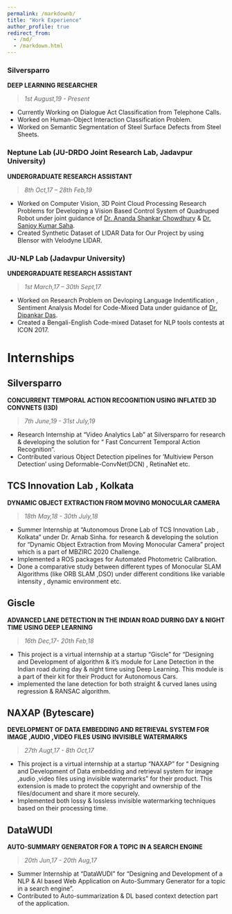 ```yaml
---
permalink: /markdownb/
title: "Work Experience"
author_profile: true
redirect_from: 
  - /md/
  - /markdown.html
---
```

### Silversparro
**DEEP LEARNING RESEARCHER**
> *1st August,19 - Present*

* Currently Working on Dialogue Act Classification from Telephone Calls.
* Worked on Human-Object Interaction Classification Problem.
* Worked on Semantic Segmentation of Steel Surface Defects from Steel Sheets.

### Neptune Lab (JU-DRDO Joint Research Lab, Jadavpur University)
**UNDERGRADUATE RESEARCH ASSISTANT**
> *8th Oct,17 – 28th Feb,19*

* Worked on Computer Vision, 3D Point Cloud Processing Research Problems for Developing a Vision Based Control System of Quadruped Robot under joint guidance of [Dr. Ananda Shankar Chowdhury](https://sites.google.com/site/anandachowdhury/) & [Dr. Sanjoy Kumar Saha](https://scholar.google.co.in/citations?user=yI6xE0YAAAAJ&hl=en).
* Created Synthetic Dataset of LIDAR Data for Our Project by using Blensor with Velodyne LIDAR.

### JU-NLP Lab (Jadavpur University)
**UNDERGRADUATE RESEARCH ASSISTANT**
> *1st March,17 – 30th Sept,17*

* Worked on Research Problem on Devloping Language Indentification , Sentiment Analysis Model for Code-Mixed Data under guidance of [Dr. Dipankar Das](http://www.dasdipankar.com/).
* Created a Bengali-English Code-mixed Dataset for NLP tools contests at ICON 2017.



# Internships

## Silversparro
**CONCURRENT TEMPORAL ACTION RECOGNITION USING INFLATED 3D CONVNETS (I3D)**
> *7th June,19 - 31st July,19*

* Research Internship at “Video Analytics Lab” at Silversparro for research & developing the solution for “ Fast Concurrent Temporal Action Recognition”.
* Contributed various Object Detection pipelines for ’Multiview Person Detection’ using Deformable-ConvNet(DCN) , RetinaNet etc.

## TCS Innovation Lab , Kolkata
**DYNAMIC OBJECT EXTRACTION FROM MOVING MONOCULAR CAMERA**
> *18th May,18 - 30th July,18*

* Summer Internship at “Autonomous Drone Lab of TCS Innovation Lab , Kolkata” under Dr. Arnab Sinha. for research & developing the solution for “Dynamic Object Extraction from Moving Monocular Camera” project which is a part of MBZIRC 2020 Challenge.
* Implemented a ROS packages for Automated Photometric Calibration.
* Done a comparative study between different types of Monocular SLAM Algorithms (like ORB SLAM ,DSO) under different conditions like variable intensity , dynamic environment etc.

## Giscle
**ADVANCED LANE DETECTION IN THE INDIAN ROAD DURING DAY & NIGHT TIME USING DEEP LEARNING**
> *16th Dec,17- 20th Feb,18*

* This project is a virtual internship at a startup “Giscle” for “Designing and Development of algorithm & it’s module for Lane Detection in the
Indian road during day & night time using Deep Learning. This module is a part of their kit for their Product for Autonomous Cars.
* implemented the lane detection for both straight & curved lanes using regression & RANSAC algorithm.

## NAXAP (Bytescare)
**DEVELOPMENT OF DATA EMBEDDING AND RETRIEVAL SYSTEM FOR IMAGE ,AUDIO ,VIDEO FILES USING INVISIBLE WATERMARKS**
> *27th Augt,17 - 8th Oct,17*

* This project is a virtual internship at a startup “NAXAP” for “ Designing and Development of Data embedding and retrieval system for image ,audio ,video files using invisible watermarks” for their product. This extension is made to protect the copyright and ownership of the files/document and share it more securely.
* Implemented both lossy & lossless invisible watermarking techniques based on their processing time.

## DataWUDI
**AUTO-SUMMARY GENERATOR FOR A TOPIC IN A SEARCH ENGINE**
> *20th Jun,17 - 20th Aug,17*

* Summer Internship at “DataWUDI” for “Designing and Development of a NLP & AI based Web Application on Auto-Summary Generator for a
topic in a search engine”.
* Contributed to Auto-summarization & DL based context detection part of the application.

